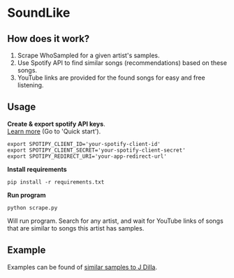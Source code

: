 # SoundLike
## How does it work?
1. Scrape WhoSampled for a given artist's samples.
2. Use Spotify API to find similar songs (recommendations) based on these songs.
3. YouTube links are provided for the found songs for easy and free listening.

## Usage

**Create & export spotify API keys**.\
[Learn more](https://spotipy.readthedocs.io/en/2.22.0/) (Go to 'Quick start').
```
export SPOTIPY_CLIENT_ID='your-spotify-client-id'
export SPOTIPY_CLIENT_SECRET='your-spotify-client-secret'
export SPOTIPY_REDIRECT_URI='your-app-redirect-url'
```

**Install requirements**
```
pip install -r requirements.txt
```

**Run program**
```
python scrape.py
```
Will run program. Search for any artist, and wait for YouTube links of songs that are similar to songs this artist has samples.


## Example
Examples can be found of [similar samples to J Dilla](./output/j_dilla_10.txt).
